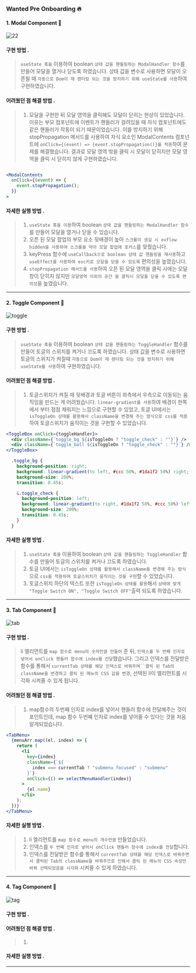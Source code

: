 ### Wanted Pre Onboarding 🔥

#### 1. Modal Component 🍕

![22](https://user-images.githubusercontent.com/85574104/152647073-e196c5a4-30aa-4df3-af8d-69ae23ec2985.gif)

#### 구현 방법 .

> `useState 훅을` 이용하여 boolean `상태 값을 핸들링하는 ModalHandler 함수`를 만들어 모달을 열거나 닫도록 하였습니다.
> 상태 값을 변수로 사용하면 모달이 오픈될 때 `자동으로 Dom이 재 렌더링 되는 것을 방지하기 위해 useState를 사용`하여 구현하였습니다.

#### 어려웠던 점 해결 방법 .

> 1. 모달을 구현한 뒤 모달 영역을 클릭해도 모달이 닫히는 현상이 있었습니다. 이유는 부모 컴포넌트에 이벤트가 핸들러가 걸려있을 때 자식 컴포넌트에도 같은 핸들러가 작동이 되기 때문이었습니다. 이를 방지하기 위해 stopPropagation 메서드를 사용하여 자식 요소인 ModalContents 컴포넌트에 `onClick={(event) => {event.stopPropagation()}를 적용`하여 문제를 해결했습니다. 결과로 모달 영역 밖을 클릭 시 모달이 닫히지만 모달 영역을 클릭 시 닫히지 않게 구현하였습니다.

```jsx

<ModalContents
  onClick={(event) => {
    event.stopPropagation();
  }}
>

```

#### 자세한 실행 방법 .

> 1. `useState 훅을 이용`하여 boolean `상태 값을 핸들링하는 ModalHandler 함수`를 만들어 모달을 열거나 닫을 수 있습니다.
> 2. 오픈 된 모달 팝업의 부모 요소 뒷배경이 높아 `스크롤이 생길 시 ovflow hidden을 사용하여 스크롤을 막아 모달 팝업에 포커스`를 맞췄습니다.
> 3. keyPress 함수에 `useCallback으로 boolean 상태 값 핸들링을 재사용`하고 `useEffect를 사용하여 esc키로 모달을 닫을 수 있도록` 편의성을 높였습니다.
> 4. `stopPropagation 메서드를 사용`하여 오픈 된 모달 영역을 클릭 시에는 모달창이 닫히지 않지만 `모달영역 이외의 공간 을 클릭시 모달을 닫을 수 있도록 편의성`을 높였습니다.

---

#### 2. Toggle Component 🍕

![toggle](https://user-images.githubusercontent.com/85574104/152837336-10015baa-dae0-4d72-bc78-960667724a2d.gif)

#### 구현 방법 .

> `useState 훅을` 이용하여 boolean `상태 값을 핸들링하는 ToggleHandler` 함수를 만들어 토글의 스위치를 켜거나 끄도록 하였습니다.
> 상태 값을 변수로 사용하면 토글의 스위치가 켜질때 `자동으로 Dom이 재 렌더링 되는 것을 방지하기 위해 useState를 사용`하여 구현하였습니다.

#### 어려웠던 점 해결 방법 .

> 1. 토글스위치가 켜질 때 뒷배경과 토글 버튼이 좌측에서 우측으로 이동되는 움직임을 만드는 게 어려웠습니다. `linear-gradient를 사용`하여 배경이 한쪽에서 부터 점점 채워지는 느낌으로 구현할 수 있었고, 토글 UI에서는 `isToggleOn 상태를 활용해서 className을 변경해 주는 방식으로 css를 적용`하여 토글스위치가 움직이는 것을 구현할 수 있었습니다.

```jsx
<ToggleBox onClick={toggleHandler}>
  <div className={`toggle_bg ${isToggleOn ? "toggle_check" : ""}`} />
  <div className={`toggle_ball ${isToggleOn ? "toggle_check" : ""}`} />
</ToggleBox>
```

```css
  .toggle_bg {
    background-position: right;
    background: linear-gradient(to left, #ccc 50%, #1da1f2 50%) right;
    background-size: 200%;
    transition: 0.45s;

    &.toggle_check {
      background-position: left;
      background: linear-gradient(to right, #1da1f2 50%, #ccc 50%) left;
      background-size: 200%;
      transition: 0.45s;
    }
  }
```

#### 자세한 실행 방법 .

> 1. `useState 훅을` 이용하여 boolean `상태 값을 핸들링하는 ToggleHandler` 함수를 만들어 토글의 스위치를 켜거나 끄도록 하였습니다.
> 2. 토글 UI에서는 `isToggleOn 상태를 활용해서 className을 변경해 주는 방식`으로 `css를 적용하여 토글스위치가 움직이는 것을 구현`할 수 있었습니다.
> 3. 토글스위치 하단의 텍스트 또한 `isToggleOn 상태를 활용`해서 `상태에 맞게 "Toggle Switch ON", "Toggle Switch OFF"`출력 되도록 하였습니다.

---

#### 3. Tab Component 🍕

![tab](https://user-images.githubusercontent.com/85574104/152844303-f1502168-3f74-4270-b98d-56d9e35d157e.gif)

#### 구현 방법 .

> li 엘리먼트를 `map 함수로 menu의 숫자만큼 만들어` 준 뒤, `인덱스를 두 번째 인자로 넣어서 onClick 핸들러 함수에 index를 전달`했습니다. 그리고 인덱스를 전달받은 함수를 통해서 `currentTab 상태를 해당 인덱스로 바꿔주며``클릭 된 Tab의 className을 변경하고 클릭 된 메뉴의 CSS 값을 변경`, 선택된 li이 엘리먼트를 시각화 시켜줄 수 있게 됩니다.

#### 어려웠던 점 해결 방법 .

> 1. map함수의 두번째 인자로 index를 넣어서 핸들러 함수에 전달해주는 것이 포인트인데, map 함수 두번째 인자로 index를 넣어줄 수 있다는 것을 처음 알게되었습니다.

```jsx
<TabMenu>
  {menuArr.map((el, index) => {
    return (
      <li
        key={index}
        className={`${
          index === currentTab ? "submenu focused" : "submenu"
        }`}
        onClick={() => selectMenuHandler(index)}
      >
        {el.name}
      </li>
    );
  })}
</TabMenu>
```

#### 자세한 실행 방법 .

> 1. li 엘리먼트를 `map 함수로 menu의 개수만큼` 만들었습니다.
> 2. 인덱스를 `두 번째 인자로 넣어서 onClick 핸들러 함수에 index를 전달`합니다.
> 3. 인덱스를 전달받은 함수를 통해서 `currentTab 상태를 해당 인덱스로 바꿔주면서 클릭된 Tab의 className을 바꿔주므로 인해서 클릭 된 메뉴의 CSS 속성만 바꿔 선택되었음을 시각화` 시켜줄 수 있게 하였습니다.
 
---

#### 4. Tag Component 🍕

![tag](https://user-images.githubusercontent.com/85574104/152848563-5b0af22a-541b-47d9-9cc5-ce288260247d.gif)

#### 구현 방법 .

> 

#### 어려웠던 점 해결 방법 .

> 1. 

#### 자세한 실행 방법 .

 
---
